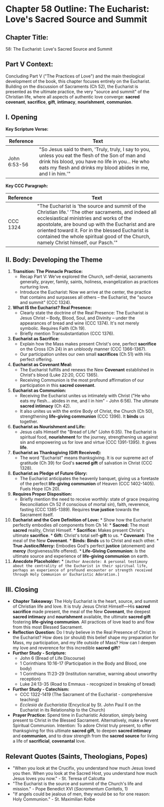 # Chapter 58 Outline: The Eucharist: Love's Sacred Source and Summit

## Chapter Title:

58: The Eucharist: Love's Sacred Source and Summit

## Part V Context:

Concluding Part V ("The Practices of Love") and the main theological development of the book, this chapter focuses entirely on the Eucharist. Building on the discussion of Sacraments (Ch 52), the Eucharist is presented as the ultimate practice, the very "source and summit" of the Christian life, where all aspects of authentic love converge: **sacred covenant**, **sacrifice**, **gift**, **intimacy**, **nourishment**, **communion**.

## I. Opening

**Key Scripture Verse:**

| Reference | Text |
| --- | --- |
| John 6:53-56 | "So Jesus said to them, 'Truly, truly, I say to you, unless you eat the flesh of the Son of man and drink his blood, you have no life in you... He who eats my flesh and drinks my blood abides in me, and I in him.'" |

**Key CCC Paragraph:**

| Reference | Text |
| --- | --- |
| CCC 1324 | "The Eucharist is 'the source and summit of the Christian life.' 'The other sacraments, and indeed all ecclesiastical ministries and works of the apostolate, are bound up with the Eucharist and are oriented toward it. For in the blessed Eucharist is contained the whole spiritual good of the Church, namely Christ himself, our Pasch.'" |

## II. Body: Developing the Theme

1.  **Transition: The Pinnacle Practice:**
    *   Recap Part V: We've explored the Church, self-denial, sacraments generally, prayer, family, saints, holiness, evangelization as practices nurturing love.
    *   Introduce the Eucharist: Now we arrive at the center, the practice that contains and surpasses all others – the Eucharist, the "source and summit" (CCC 1324).
2.  **What IS the Eucharist? Real Presence:**
    *   Clearly state the doctrine of the Real Presence: The Eucharist _is_ Jesus Christ – Body, Blood, Soul, and Divinity – under the appearances of bread and wine (CCC 1374). It's not merely symbolic. Requires Faith (Ch 19).
    *   Briefly mention Transubstantiation (CCC 1376).
3.  **Eucharist as Sacrifice:**
    *   Explain how the Mass makes present Christ's one, perfect **sacrifice** on the Cross (Ch 24) in an unbloody manner (CCC 1366-1367).
    *   Our participation unites our own small **sacrifices** (Ch 51) with His perfect offering.
4.  **Eucharist as Covenant Meal:**
    *   The Eucharist fulfills and renews the New **Covenant** established in Christ's blood (Luke 22:20, CCC 1365).
    *   Receiving Communion is the most profound affirmation of our participation in this **sacred covenant**.
5.  **Eucharist as Communion:**
    *   Receiving the Eucharist unites us intimately with Christ ("He who eats my flesh... abides in me, and I in him" - John 6:56). The ultimate **sacred intimacy** (Ch 42).
    *   It also unites us with the entire Body of Christ, the Church (Ch 50), strengthening **life-giving communion** (CCC 1396). It **binds** us together.
6.  **Eucharist as Nourishment and Life:**
    *   Jesus calls Himself the "Bread of Life" (John 6:35). The Eucharist is spiritual food, **nourishment** for the journey, strengthening us against sin and empowering us for love and virtue (CCC 1391-1395). It gives **life**.
7.  **Eucharist as Thanksgiving (Gift Received):**
    *   The word "Eucharist" means thanksgiving. It is our supreme act of gratitude (Ch 39) for God's **sacred gift** of salvation in Christ (CCC 1328).
8.  **Eucharist as Pledge of Future Glory:**
    *   The Eucharist anticipates the heavenly banquet, giving us a foretaste of the perfect **life-giving communion** of Heaven (CCC 1402-1405). Fuels Hope (Ch 20).
9.  **Requires Proper Disposition:**
    *   Briefly mention the need to receive worthily: state of grace (requiring Reconciliation Ch 52 if conscious of mortal sin), faith, reverence, fasting (CCC 1385-1389). Requires **true justice** towards the Sacrament itself.
10.  **Eucharist and the Core Definition of Love:**
    \* Show how the Eucharist perfectly embodies _all_ components from Ch 14:
    *   **Sacred:** The most **sacred** reality, Christ Himself.
    *   **Sacrifice:** Makes present Christ's ultimate **sacrifice**.
    *   **Gift:** Christ's total self-**gift** to us.
    *   **Covenant:** The meal of the New **Covenant**.
    *   **Binds:** **Binds** us to Christ and each other.
    *   **True Justice/Mercy:** Embodies God's perfect **justice** (atonement) and **mercy** (forgiveness/life offered).
    *   **Life-Giving Communion:** _Is_ the ultimate source and experience of **life-giving communion** on earth.
11.  **Anecdote Placeholder:**
    \* `[Author Anecdote: A personal testimony about the centrality of the Eucharist in their spiritual life, perhaps an experience of profound encounter or strength received through Holy Communion or Eucharistic Adoration.]`

## III. Closing

*   **Chapter Takeaway:** The Holy Eucharist is the heart, source, and summit of Christian life and love. It is truly Jesus Christ Himself—His **sacred sacrifice** made present, the meal of the New **Covenant**, the deepest **sacred intimacy** and **nourishment** available, the ultimate **sacred gift** fostering **life-giving communion**. All practices of love lead to and flow from this most Blessed Sacrament.
*   **Reflection Question:** Do I truly believe in the Real Presence of Christ in the Eucharist? How does (or should) this belief shape my preparation for Mass, my participation, and my life outside of Mass? How can I deepen my love and reverence for this incredible **sacred gift**?
*   **Further Study - Scripture:**
    *   John 6 (Bread of Life Discourse)
    *   1 Corinthians 10:16-17 (Participation in the Body and Blood, one body)
    *   1 Corinthians 11:23-29 (Institution narrative, warning about unworthy reception)
    *   Luke 24:13-35 (Road to Emmaus - recognized in breaking of bread)
*   **Further Study - Catechism:**
    *   CCC 1322-1419 (The Sacrament of the Eucharist - comprehensive teaching)
    *   _Ecclesia de Eucharistia_ (Encyclical by St. John Paul II on the Eucharist in its Relationship to the Church)
*   **Prayer Practice:** Spend time in Eucharistic Adoration, simply being present to Christ in the Blessed Sacrament. Alternatively, make a fervent Spiritual Communion. Intention: To adore Christ truly present, to offer thanksgiving for this ultimate **sacred gift**, to deepen **sacred intimacy** and **communion**, and to draw strength from the **sacred source** for living a life of **sacrificial**, **covenantal** love.

## Relevant Quotes (Saints, Theologians, Popes)

*   "When you look at the Crucifix, you understand how much Jesus loved you then. When you look at the Sacred Host, you understand how much Jesus loves you now." - St. Teresa of Calcutta
*   "The Eucharist is the source and summit of the Church's life and mission." - Pope Benedict XVI (_Sacramentum Caritatis_, 1)
*   "If angels could be jealous of men, they would be so for one reason: Holy Communion." - St. Maximilian Kolbe
